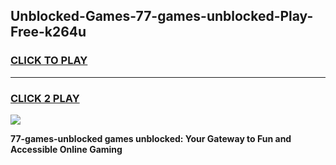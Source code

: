 
## Unblocked-Games-77-games-unblocked-Play-Free-k264u
<h3>
<a href="https://premium76.site?title=77-games-unblocked&ref=18A1">CLICK TO PLAY</a></h3>
<hr>

<h3>
<a href="https://premium76.site?title=77-games-unblocked&ref=18A1">CLICK 2 PLAY</a>
  
</h3>

<a href="https://premium76.site?title=77-games-unblocked&ref=18A1"><img src="https://clearcache.store/games.png"></a>


**77-games-unblocked games unblocked: Your Gateway to Fun and Accessible Online Gaming**
